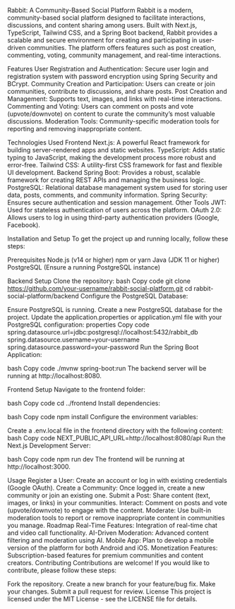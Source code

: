 Rabbit: A Community-Based Social Platform
Rabbit is a modern, community-based social platform designed to facilitate interactions, discussions, and content sharing among users. Built with Next.js, TypeScript, Tailwind CSS, and a Spring Boot backend, Rabbit provides a scalable and secure environment for creating and participating in user-driven communities. The platform offers features such as post creation, commenting, voting, community management, and real-time interactions.

Features
User Registration and Authentication: Secure user login and registration system with password encryption using Spring Security and BCrypt.
Community Creation and Participation: Users can create or join communities, contribute to discussions, and share posts.
Post Creation and Management: Supports text, images, and links with real-time interactions.
Commenting and Voting: Users can comment on posts and vote (upvote/downvote) on content to curate the community’s most valuable discussions.
Moderation Tools: Community-specific moderation tools for reporting and removing inappropriate content.

Technologies Used
Frontend
Next.js: A powerful React framework for building server-rendered apps and static websites.
TypeScript: Adds static typing to JavaScript, making the development process more robust and error-free.
Tailwind CSS: A utility-first CSS framework for fast and flexible UI development.
Backend
Spring Boot: Provides a robust, scalable framework for creating REST APIs and managing the business logic.
PostgreSQL: Relational database management system used for storing user data, posts, comments, and community information.
Spring Security: Ensures secure authentication and session management.
Other Tools
JWT: Used for stateless authentication of users across the platform.
OAuth 2.0: Allows users to log in using third-party authentication providers (Google, Facebook).

Installation and Setup
To get the project up and running locally, follow these steps:

Prerequisites
Node.js (v14 or higher)
npm or yarn
Java (JDK 11 or higher)
PostgreSQL (Ensure a running PostgreSQL instance)

Backend Setup
Clone the repository:
bash
Copy code
git clone https://github.com/your-username/rabbit-social-platform.git
cd rabbit-social-platform/backend
Configure the PostgreSQL Database:

Ensure PostgreSQL is running.
Create a new PostgreSQL database for the project.
Update the application.properties or application.yml file with your PostgreSQL configuration:
properties
Copy code
spring.datasource.url=jdbc:postgresql://localhost:5432/rabbit_db
spring.datasource.username=your-username
spring.datasource.password=your-password
Run the Spring Boot Application:

bash
Copy code
./mvnw spring-boot:run
The backend server will be running at http://localhost:8080.

Frontend Setup
Navigate to the frontend folder:

bash
Copy code
cd ../frontend
Install dependencies:

bash
Copy code
npm install
Configure the environment variables:

Create a .env.local file in the frontend directory with the following content:
bash
Copy code
NEXT_PUBLIC_API_URL=http://localhost:8080/api
Run the Next.js Development Server:

bash
Copy code
npm run dev
The frontend will be running at http://localhost:3000.

Usage
Register a User: Create an account or log in with existing credentials (Google OAuth).
Create a Community: Once logged in, create a new community or join an existing one.
Submit a Post: Share content (text, images, or links) in your communities.
Interact: Comment on posts and vote (upvote/downvote) to engage with the content.
Moderate: Use built-in moderation tools to report or remove inappropriate content in communities you manage.
Roadmap
Real-Time Features: Integration of real-time chat and video call functionality.
AI-Driven Moderation: Advanced content filtering and moderation using AI.
Mobile App: Plan to develop a mobile version of the platform for both Android and iOS.
Monetization Features: Subscription-based features for premium communities and content creators.
Contributing
Contributions are welcome! If you would like to contribute, please follow these steps:

Fork the repository.
Create a new branch for your feature/bug fix.
Make your changes.
Submit a pull request for review.
License
This project is licensed under the MIT License - see the LICENSE file for details.
